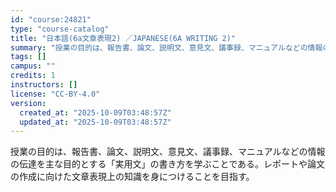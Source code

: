 ```yaml
---
id: "course:24821"
type: "course-catalog"
title: "日本語(6a文章表現2) ／JAPANESE(6A WRITING 2)"
summary: "授業の目的は、報告書、論文、説明文、意見文、議事録、マニュアルなどの情報の伝達を主な目的とする「実用文」の書き方を学ぶことである。レポートや論文の作成に向けた文章表現上の知識を身につけることを目指す。"
tags: []
campus: ""
credits: 1
instructors: []
license: "CC-BY-4.0"
version:
  created_at: "2025-10-09T03:48:57Z"
  updated_at: "2025-10-09T03:48:57Z"
---
```

授業の目的は、報告書、論文、説明文、意見文、議事録、マニュアルなどの情報の伝達を主な目的とする「実用文」の書き方を学ぶことである。レポートや論文の作成に向けた文章表現上の知識を身につけることを目指す。
